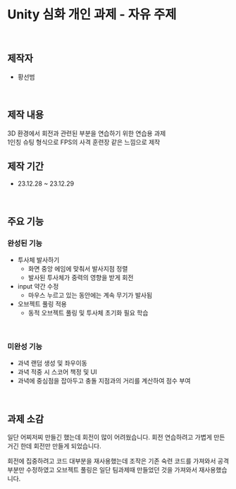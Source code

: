# Unity 심화 개인 과제 - 자유 주제

</br>

## 제작자
* 황선범
</br>

## 제작 내용
3D 환경에서 회전과 관련된 부분을 연습하기 위한 연습용 과제   
1인칭 슈팅 형식으로 FPS의 사격 훈련장 같은 느낌으로 제작
</br>

## 제작 기간
* 23.12.28 ~ 23.12.29
</br>

## 주요 기능
### 완성된 기능
* 투사체 발사하기
  * 화면 중앙 에임에 맞춰서 발사지점 정렬
  * 발사된 투사체가 중력의 영향을 받게 회전
* input 약간 수정
  * 마우스 누르고 있는 동안에는 계속 무기가 발사됨
* 오브젝트 풀링 적용
  * 동적 오브젝트 풀링 및 투사체 초기화 필요 학습
</br>

### 미완성 기능
* 과녁 랜덤 생성 및 좌우이동
* 과녁 적중 시 스코어 책정 및 UI
 * 과녁에 중심점을 잡아두고 충돌 지점과의 거리를 계산하여 점수 부여

</br>

## 과제 소감
일단 어찌저찌 만들긴 했는데 회전이 많이 어려웠습니다.
회전 연습하려고 가볍게 만든거긴 한데 회전만 만들게 되었습니다.

회전에 집중하려고 코드 대부분을 재사용했는데
조작은 기존 숙련 코드를 가져와서 공격 부분만 수정하였고
오브젝트 풀링은 일단 팀과제때 만들었던 것을 가져와서 재사용했습니다.
